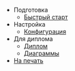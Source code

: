 * Подготовка
  * [Быстрый старт](quickstart.md)
* Настройка
  * [Конфигурация](configuration.md)
* Для диплома
  * [Диплом](diplom.home.md)
  * [Диаграммы](diplom.diagrams.md)
* [На печать](print.md)